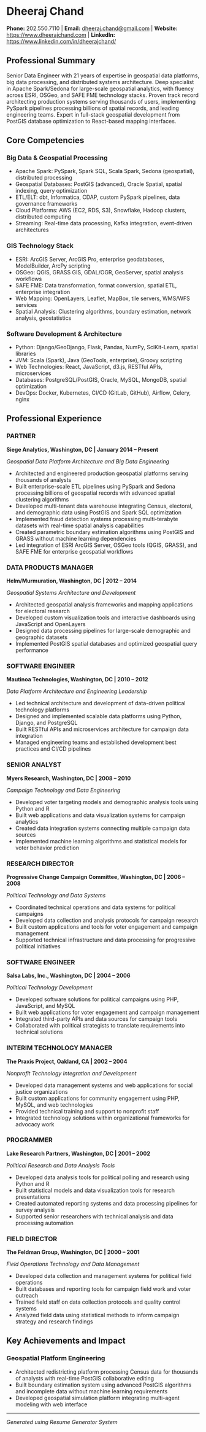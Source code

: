 # Dheeraj Chand

**Phone:** 202.550.7110 | **Email:** dheeraj.chand@gmail.com | **Website:** https://www.dheerajchand.com | **LinkedIn:** https://www.linkedin.com/in/dheerajchand/

## Professional Summary

Senior Data Engineer with 21 years of expertise in geospatial data platforms, big data processing, and distributed systems architecture. Deep specialist in Apache Spark/Sedona for large-scale geospatial analytics, with fluency across ESRI, OSGeo, and SAFE FME technology stacks. Proven track record architecting production systems serving thousands of users, implementing PySpark pipelines processing billions of spatial records, and leading engineering teams. Expert in full-stack geospatial development from PostGIS database optimization to React-based mapping interfaces.

## Core Competencies

### Big Data & Geospatial Processing
- Apache Spark: PySpark, Spark SQL, Scala Spark, Sedona (geospatial), distributed processing
- Geospatial Databases: PostGIS (advanced), Oracle Spatial, spatial indexing, query optimization
- ETL/ELT: dbt, Informatica, CDAP, custom PySpark pipelines, data governance frameworks
- Cloud Platforms: AWS (EC2, RDS, S3), Snowflake, Hadoop clusters, distributed computing
- Streaming: Real-time data processing, Kafka integration, event-driven architectures

### GIS Technology Stack
- ESRI: ArcGIS Server, ArcGIS Pro, enterprise geodatabases, ModelBuilder, ArcPy scripting
- OSGeo: QGIS, GRASS GIS, GDAL/OGR, GeoServer, spatial analysis workflows
- SAFE FME: Data transformation, format conversion, spatial ETL, enterprise integration
- Web Mapping: OpenLayers, Leaflet, MapBox, tile servers, WMS/WFS services
- Spatial Analysis: Clustering algorithms, boundary estimation, network analysis, geostatistics

### Software Development & Architecture
- Python: Django/GeoDjango, Flask, Pandas, NumPy, SciKit-Learn, spatial libraries
- JVM: Scala (Spark), Java (GeoTools, enterprise), Groovy scripting
- Web Technologies: React, JavaScript, d3.js, RESTful APIs, microservices
- Databases: PostgreSQL/PostGIS, Oracle, MySQL, MongoDB, spatial optimization
- DevOps: Docker, Kubernetes, CI/CD (GitLab, GitHub), Airflow, Celery, nginx

## Professional Experience

### PARTNER
**Siege Analytics, Washington, DC | January 2014 – Present**

*Geospatial Data Platform Architecture and Big Data Engineering*

- Architected and engineered production geospatial platforms serving thousands of analysts
- Built enterprise-scale ETL pipelines using PySpark and Sedona processing billions of geospatial records with advanced spatial clustering algorithms
- Developed multi-tenant data warehouse integrating Census, electoral, and demographic data using PostGIS and Spark SQL optimization
- Implemented fraud detection systems processing multi-terabyte datasets with real-time spatial analysis capabilities
- Created parametric boundary estimation algorithms using PostGIS and GRASS without machine learning dependencies
- Led integration of ESRI ArcGIS Server, OSGeo tools (QGIS, GRASS), and SAFE FME for enterprise geospatial workflows

### DATA PRODUCTS MANAGER
**Helm/Murmuration, Washington, DC | 2012 – 2014**

*Geospatial Systems Architecture and Development*

- Architected geospatial analysis frameworks and mapping applications for electoral research
- Developed custom visualization tools and interactive dashboards using JavaScript and OpenLayers
- Designed data processing pipelines for large-scale demographic and geographic datasets
- Implemented PostGIS spatial databases and optimized geospatial query performance

### SOFTWARE ENGINEER
**Mautinoa Technologies, Washington, DC | 2010 – 2012**

*Data Platform Architecture and Engineering Leadership*

- Led technical architecture and development of data-driven political technology platforms
- Designed and implemented scalable data platforms using Python, Django, and PostgreSQL
- Built RESTful APIs and microservices architecture for campaign data integration
- Managed engineering teams and established development best practices and CI/CD pipelines

### SENIOR ANALYST
**Myers Research, Washington, DC | 2008 – 2010**

*Campaign Technology and Data Engineering*

- Developed voter targeting models and demographic analysis tools using Python and R
- Built web applications and data visualization systems for campaign analytics
- Created data integration systems connecting multiple campaign data sources
- Implemented machine learning algorithms and statistical models for voter behavior prediction

### RESEARCH DIRECTOR
**Progressive Change Campaign Committee, Washington, DC | 2006 – 2008**

*Political Technology and Data Systems*

- Coordinated technical operations and data systems for political campaigns
- Developed data collection and analysis protocols for campaign research
- Built custom applications and tools for voter engagement and campaign management
- Supported technical infrastructure and data processing for progressive political initiatives

### SOFTWARE ENGINEER
**Salsa Labs, Inc., Washington, DC | 2004 – 2006**

*Political Technology Development*

- Developed software solutions for political campaigns using PHP, JavaScript, and MySQL
- Built web applications for voter engagement and campaign management
- Integrated third-party APIs and data sources for campaign tools
- Collaborated with political strategists to translate requirements into technical solutions

### INTERIM TECHNOLOGY MANAGER
**The Praxis Project, Oakland, CA | 2002 – 2004**

*Nonprofit Technology Integration and Development*

- Developed data management systems and web applications for social justice organizations
- Built custom applications for community engagement using PHP, MySQL, and web technologies
- Provided technical training and support to nonprofit staff
- Integrated technology solutions within organizational frameworks for advocacy work

### PROGRAMMER
**Lake Research Partners, Washington, DC | 2001 – 2002**

*Political Research and Data Analysis Tools*

- Developed data analysis tools for political polling and research using Python and R
- Built statistical models and data visualization tools for research presentations
- Created automated reporting systems and data processing pipelines for survey analysis
- Supported senior researchers with technical analysis and data processing automation

### FIELD DIRECTOR
**The Feldman Group, Washington, DC | 2000 – 2001**

*Field Operations Technology and Data Management*

- Developed data collection and management systems for political field operations
- Built databases and reporting tools for campaign field work and voter outreach
- Trained field staff on data collection protocols and quality control systems
- Analyzed field data using statistical methods to inform campaign strategy and research findings

## Key Achievements and Impact

### Geospatial Platform Engineering
- Architected redistricting platform processing Census data for thousands of analysts with real-time PostGIS collaborative editing
- Built boundary estimation system using advanced PostGIS algorithms and incomplete data without machine learning requirements
- Developed geospatial simulation platform integrating multi-agent modeling with web interface

---

*Generated using Resume Generator System*